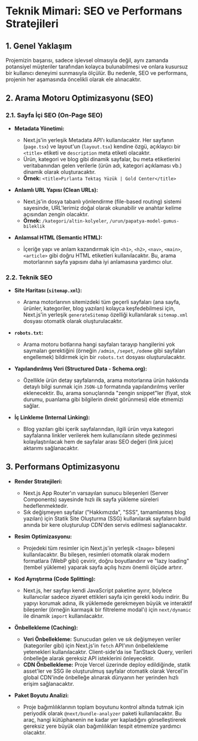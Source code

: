# Teknik Mimari: SEO ve Performans Stratejileri

## 1. Genel Yaklaşım

Projemizin başarısı, sadece işlevsel olmasıyla değil, aynı zamanda potansiyel müşteriler tarafından kolayca bulunabilmesi ve onlara kusursuz bir kullanıcı deneyimi sunmasıyla ölçülür. Bu nedenle, SEO ve performans, projenin her aşamasında öncelikli olarak ele alınacaktır.

## 2. Arama Motoru Optimizasyonu (SEO)

### 2.1. Sayfa İçi SEO (On-Page SEO)

- **Metadata Yönetimi:**
    - Next.js'in yerleşik Metadata API'ı kullanılacaktır. Her sayfanın (`page.tsx`) ve layout'un (`layout.tsx`) kendine özgü, açıklayıcı bir `<title>` etiketi ve `description` meta etiketi olacaktır.
    - Ürün, kategori ve blog gibi dinamik sayfalar, bu meta etiketlerini veritabanından gelen verilerle (ürün adı, kategori açıklaması vb.) dinamik olarak oluşturacaktır.
    - **Örnek:** `<title>Pırlanta Tektaş Yüzük | Gold Center</title>`

- **Anlamlı URL Yapısı (Clean URLs):**
    - Next.js'in dosya tabanlı yönlendirme (file-based routing) sistemi sayesinde, URL'lerimiz doğal olarak okunabilir ve anahtar kelime açısından zengin olacaktır.
    - **Örnek:** `/kategori/altin-kolyeler`, `/urun/papatya-model-gumus-bileklik`

- **Anlamsal HTML (Semantic HTML):**
    - İçeriğe yapı ve anlam kazandırmak için `<h1>`, `<h2>`, `<nav>`, `<main>`, `<article>` gibi doğru HTML etiketleri kullanılacaktır. Bu, arama motorlarının sayfa yapısını daha iyi anlamasına yardımcı olur.

### 2.2. Teknik SEO

- **Site Haritası (`sitemap.xml`):**
    - Arama motorlarının sitemizdeki tüm geçerli sayfaları (ana sayfa, ürünler, kategoriler, blog yazıları) kolayca keşfedebilmesi için, Next.js'in yerleşik `generateSitemap` özelliği kullanılarak `sitemap.xml` dosyası otomatik olarak oluşturulacaktır.

- **`robots.txt`:**
    - Arama motoru botlarına hangi sayfaları tarayıp hangilerini yok saymaları gerektiğini (örneğin `/admin`, `/sepet`, `/odeme` gibi sayfaları engellemek) bildirmek için bir `robots.txt` dosyası oluşturulacaktır.

- **Yapılandırılmış Veri (Structured Data - Schema.org):**
    - Özellikle ürün detay sayfalarında, arama motorlarına ürün hakkında detaylı bilgi sunmak için `JSON-LD` formatında yapılandırılmış veriler eklenecektir. Bu, arama sonuçlarında "zengin snippet"ler (fiyat, stok durumu, puanlama gibi bilgilerin direkt görünmesi) elde etmemizi sağlar.

- **İç Linkleme (Internal Linking):**
    - Blog yazıları gibi içerik sayfalarından, ilgili ürün veya kategori sayfalarına linkler verilerek hem kullanıcıların sitede gezinmesi kolaylaştırılacak hem de sayfalar arası SEO değeri (link juice) aktarımı sağlanacaktır.

## 3. Performans Optimizasyonu

- **Render Stratejileri:**
    - Next.js App Router'ın varsayılan sunucu bileşenleri (Server Components) sayesinde hızlı ilk sayfa yükleme süreleri hedeflenmektedir.
    - Sık değişmeyen sayfalar ("Hakkımızda", "SSS", tamamlanmış blog yazıları) için Statik Site Oluşturma (SSG) kullanılarak sayfaların build anında bir kere oluşturulup CDN'den servis edilmesi sağlanacaktır.

- **Resim Optimizasyonu:**
    - Projedeki tüm resimler için Next.js'in yerleşik `<Image>` bileşeni kullanılacaktır. Bu bileşen, resimleri otomatik olarak modern formatlara (WebP gibi) çevirir, doğru boyutlandırır ve "lazy loading" (tembel yükleme) yaparak sayfa açılış hızını önemli ölçüde artırır.

- **Kod Ayrıştırma (Code Splitting):**
    - Next.js, her sayfayı kendi JavaScript paketine ayırır, böylece kullanıcılar sadece ziyaret ettikleri sayfa için gerekli kodu indirir. Bu yapıyı korumak adına, ilk yüklemede gerekmeyen büyük ve interaktif bileşenler (örneğin karmaşık bir filtreleme modal'ı) için `next/dynamic` ile dinamik `import` kullanılacaktır.

- **Önbellekleme (Caching):**
    - **Veri Önbellekleme:** Sunucudan gelen ve sık değişmeyen veriler (kategoriler gibi) için Next.js'in `fetch` API'ının önbellekleme yetenekleri kullanılacaktır. Client-side'da ise TanStack Query, verileri önbelleğe alarak gereksiz API isteklerini önleyecektir.
    - **CDN Önbellekleme:** Proje Vercel üzerinde deploy edildiğinde, statik asset'ler ve SSG ile oluşturulmuş sayfalar otomatik olarak Vercel'in global CDN'inde önbelleğe alınarak dünyanın her yerinden hızlı erişim sağlanacaktır.

- **Paket Boyutu Analizi:**
    - Proje bağımlılıklarının toplam boyutunu kontrol altında tutmak için periyodik olarak `@next/bundle-analyzer` paketi kullanılacaktır. Bu araç, hangi kütüphanenin ne kadar yer kapladığını görselleştirerek gereksiz yere büyük olan bağımlılıkları tespit etmemize yardımcı olacaktır. 